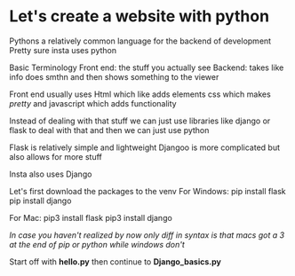 # Let's create a website with python

Pythons a relatively common language for the backend of development
Pretty sure insta uses python

Basic Terminology
Front end: the stuff you actually see
Backend: takes like info does smthn and then shows something to the viewer

Front end usually uses Html which like adds elements
css which makes _pretty_
and javascript which adds functionality

Instead of dealing with that stuff we can just use libraries like django or flask to deal with that and then we can just use python

Flask is relatively simple and lightweight
Djangoo is more complicated but also allows for more stuff

Insta also uses Django

Let's first download the packages to the venv
For Windows:
pip install flask
pip install django

For Mac:
pip3 install flask
pip3 install django

_In case you haven't realized by now only diff in syntax is that macs got a 3 at the end of pip or python while windows don't_

Start off with
**hello.py**
then continue to
**Django_basics.py**
